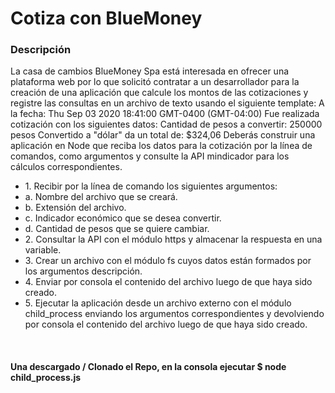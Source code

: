   <h1> Cotiza con BlueMoney </h1>

  <h3> Descripción</h3> 
  <p>
    La casa de cambios BlueMoney Spa está interesada en ofrecer una plataforma web por lo
    que solicitó contratar a un desarrollador para la creación de una aplicación que calcule los
    montos de las cotizaciones y registre las consultas en un archivo de texto usando el
    siguiente template:
    A la fecha: Thu Sep 03 2020 18:41:00 GMT-0400 (GMT-04:00)
    Fue realizada cotización con los siguientes datos:
    Cantidad de pesos a convertir: 250000 pesos
    Convertido a "dólar" da un total de:
    $324,06
    Deberás construir una aplicación en Node que reciba los datos para la cotización por la línea
    de comandos, como argumentos y consulte la API mindicador para los cálculos
    correspondientes.
  </p>

  <ul>
    <li> 1. Recibir por la línea de comando los siguientes argumentos:</li>
    <li> a. Nombre del archivo que se creará.</li>
    <li> b. Extensión del archivo.</li>
    <li> c. Indicador económico que se desea convertir.</li>
    <li> d. Cantidad de pesos que se quiere cambiar.</li>
    <li>2. Consultar la API con el módulo https y almacenar la respuesta en una variable.</li>
    <li>3. Crear un archivo con el módulo fs cuyos datos están formados por los argumentos
      descripción.</li>
    <li> 4. Enviar por consola el contenido del archivo luego de que haya sido creado.</li>
    <li> 5. Ejecutar la aplicación desde un archivo externo con el módulo child_process
      enviando los argumentos correspondientes y devolviendo por consola el contenido
      del archivo luego de que haya sido creado.</li>
  </ul>

<br>
<h4> Una descargado / Clonado el Repo, en la consola ejecutar $  node child_process.js </h4>
